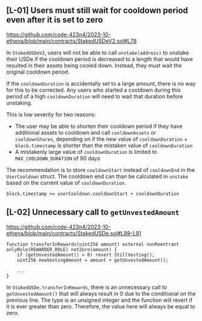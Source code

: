 ## [L-01] Users must still wait for cooldown period even after it is set to zero
https://github.com/code-423n4/2023-10-ethena/blob/main/contracts/StakedUSDeV2.sol#L78

In `StakedUSDeV2`, users will not be able to call `unstake(address)` to unstake their USDe if the cooldown period is decreased to a length that would have resulted in their assets being cooled down. Instead, they must wait the original cooldown period.

If the `cooldownDuration` is accidentally set to a large amount, there is no way for this to be corrected. Any users who started a cooldown during this period of a high `cooldownDuration` will need to wait that duration before unstaking.

This is low severity for two reasons:
- The user may be able to shorten their cooldown period if they have additional assets to cooldown and call `cooldownAssets` or `cooldownShares`, depending on if the new value of `cooldownDuration` + `block.timestamp` is shorter than the mistaken value of `cooldownDuration`
- A mistakenly large value of `cooldownDuration` is limited to `MAX_COOLDOWN_DURATION` of 90 days

The recommendation is to store `cooldownStart` instead of `cooldownEnd` in the `UserCooldown` struct. The cooldown end can than be calculated in `unstake` based on the current value of `cooldownDuration`.

```solidity
block.timestamp >= userCooldown.cooldownStart + cooldownDuration
```

## [L-02] Unnecessary call to `getUnvestedAmount`

https://github.com/code-423n4/2023-10-ethena/blob/main/contracts/StakedUSDe.sol#L89-L91
```solidity
function transferInRewards(uint256 amount) external nonReentrant onlyRole(REWARDER_ROLE) notZero(amount) {
    if (getUnvestedAmount() > 0) revert StillVesting();
    uint256 newVestingAmount = amount + getUnvestedAmount();

	...
}
```

In `StakedUSDe.transferInRewards`, there is an unnecessary call to `getUnvestedAmount()` that will always result in 0 due to the conditional on the previous line. The type is an unsigned integer and the function will revert if it is ever greater than zero. Therefore, the value here will always be equal to zero.